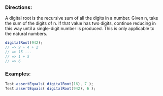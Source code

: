 ### Directions:

A digital root is the recursive sum of all the digits in a number. Given n, take the sum of the digits of n. If that value has two digits, continue reducing in this way until a single-digit number is produced. This is only applicable to the natural numbers.

```javascript
digitalRoot(942);
// => 9 + 4 + 2
// => 15 ...
// => 1 + 5
// => 6
```


### Examples:

```javascript
Test.assertEquals( digitalRoot(16), 7 );
Test.assertEquals( digitalRoot(942), 6 );
```
